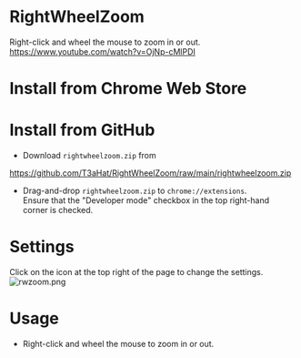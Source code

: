 # RightWheelZoom

Right-click and wheel the mouse to zoom in or out.  
https://www.youtube.com/watch?v=OjNp-cMlPDI

# Install from Chrome Web Store

# Install from GitHub

- Download `rightwheelzoom.zip` from

https://github.com/T3aHat/RightWheelZoom/raw/main/rightwheelzoom.zip

- Drag-and-drop `rightwheelzoom.zip` to `chrome://extensions`.  
  Ensure that the "Developer mode" checkbox in the top right-hand corner is checked.

# Settings

Click on the icon at the top right of the page to change the settings.
![rwzoom.png](https://github.com/T3aHat/RightWheelZoom/raw/main/images/rwzoom.png)

# Usage

- Right-click and wheel the mouse to zoom in or out.
